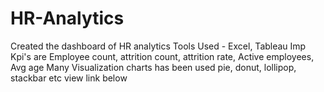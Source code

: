 # HR-Analytics
Created the dashboard of HR analytics  Tools Used - Excel, Tableau Imp Kpi's are Employee count, attrition count, attrition rate, Active employees, Avg age Many Visualization charts has been used pie, donut, lollipop, stackbar etc view link below
